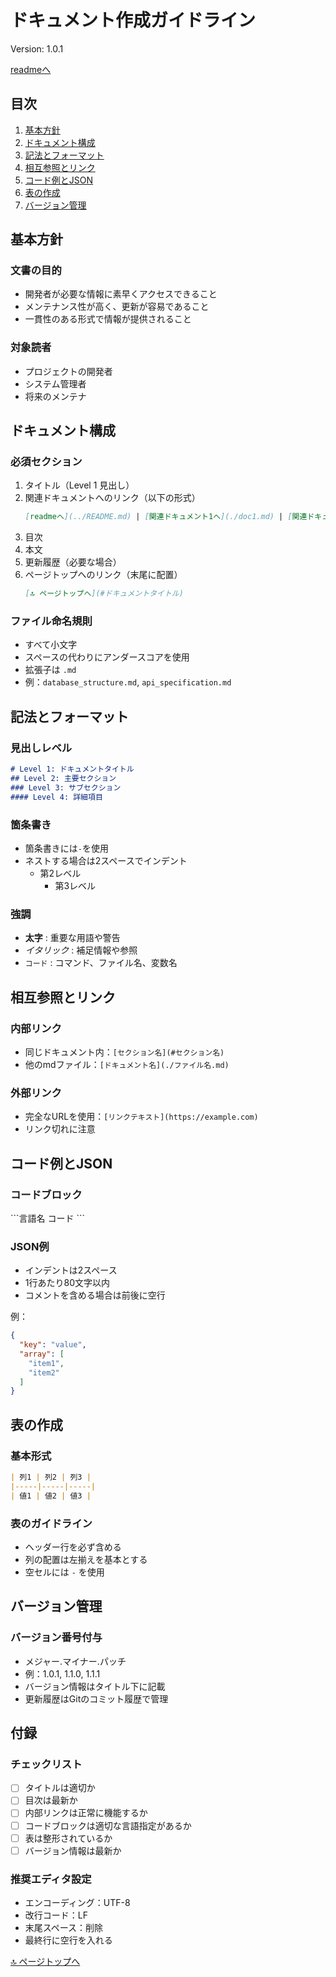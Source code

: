 <!--
  - 更新時の注意
    - 指示していない新規ファイルの生成/削除は禁止
    - 指示していない箇所の類推による変更は承認を必ず得る
    - 準拠と指示した場合は、類推を禁止。準拠元を厳密に反映
    - 更新は既存のファイルの更新であり、新規ファイルの生成要求ではない
    - 更新では docs/doc.mdに準拠
    - 更新時には、docs/giet_commit_poilcy.mdに準拠して更新
-->

# ドキュメント作成ガイドライン

Version: 1.0.1

[readmeへ](../README.md)

## 目次
1. [基本方針](#基本方針)
2. [ドキュメント構成](#ドキュメント構成)
3. [記法とフォーマット](#記法とフォーマット)
4. [相互参照とリンク](#相互参照とリンク)
5. [コード例とJSON](#コード例とjson)
6. [表の作成](#表の作成)
7. [バージョン管理](#バージョン管理)

## 基本方針

### 文書の目的
- 開発者が必要な情報に素早くアクセスできること
- メンテナンス性が高く、更新が容易であること
- 一貫性のある形式で情報が提供されること

### 対象読者
- プロジェクトの開発者
- システム管理者
- 将来のメンテナ

## ドキュメント構成

### 必須セクション
1. タイトル（Level 1 見出し）
2. 関連ドキュメントへのリンク（以下の形式）
   ```markdown
   [readmeへ](../README.md) | [関連ドキュメント1へ](./doc1.md) | [関連ドキュメント2へ](./doc2.md)
   ```
3. 目次
4. 本文
5. 更新履歴（必要な場合）
6. ページトップへのリンク（末尾に配置）
   ```markdown
   [🔝 ページトップへ](#ドキュメントタイトル)
   ```

### ファイル命名規則
- すべて小文字
- スペースの代わりにアンダースコアを使用
- 拡張子は `.md`
- 例：`database_structure.md`, `api_specification.md`

## 記法とフォーマット

### 見出しレベル
```markdown
# Level 1: ドキュメントタイトル
## Level 2: 主要セクション
### Level 3: サブセクション
#### Level 4: 詳細項目
```

### 箇条書き
- 箇条書きには`-`を使用
- ネストする場合は2スペースでインデント
  - 第2レベル
    - 第3レベル

### 強調
- **太字** : 重要な用語や警告
- *イタリック* : 補足情報や参照
- `コード` : コマンド、ファイル名、変数名

## 相互参照とリンク

### 内部リンク
- 同じドキュメント内：`[セクション名](#セクション名)`
- 他のmdファイル：`[ドキュメント名](./ファイル名.md)`

### 外部リンク
- 完全なURLを使用：`[リンクテキスト](https://example.com)`
- リンク切れに注意

## コード例とJSON

### コードブロック
\```言語名
コード
\```

### JSON例
- インデントは2スペース
- 1行あたり80文字以内
- コメントを含める場合は前後に空行

例：
```json
{
  "key": "value",
  "array": [
    "item1",
    "item2"
  ]
}
```

## 表の作成

### 基本形式
```markdown
| 列1 | 列2 | 列3 |
|-----|-----|-----|
| 値1 | 値2 | 値3 |
```

### 表のガイドライン
- ヘッダー行を必ず含める
- 列の配置は左揃えを基本とする
- 空セルには `-` を使用

## バージョン管理

### バージョン番号付与
- メジャー.マイナー.パッチ
- 例：1.0.1, 1.1.0, 1.1.1
- バージョン情報はタイトル下に記載
- 更新履歴はGitのコミット履歴で管理

## 付録

### チェックリスト
- [ ] タイトルは適切か
- [ ] 目次は最新か
- [ ] 内部リンクは正常に機能するか
- [ ] コードブロックは適切な言語指定があるか
- [ ] 表は整形されているか
- [ ] バージョン情報は最新か

### 推奨エディタ設定
- エンコーディング：UTF-8
- 改行コード：LF
- 末尾スペース：削除
- 最終行に空行を入れる

[🔝 ページトップへ](#ドキュメント作成ガイドライン) 